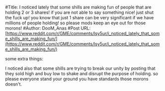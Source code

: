 #Title: I noticed lately that some shills are making fun of people that are holding 2 or 3 shares! if you are not able to say something nice! just shut the fuck up! you know that just 1 share can be very significant if we have millions of people holding! so please mods keep an eye out for those morons!
#Author: DooM_Anas
#Post URL: [https://www.reddit.com/r/GME/comments/lsy5ur/i_noticed_lately_that_some_shills_are_making_fun/](https://www.reddit.com/r/GME/comments/lsy5ur/i_noticed_lately_that_some_shills_are_making_fun/)


some extra things:

I noticed also that some shills are trying to break our unity by posting that they sold high and buy low to shake and disrupt the purpose of holding. so please everyone stand your ground you have standards those morons doesn't.